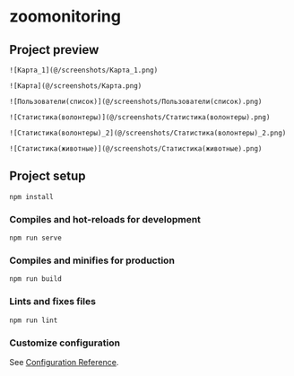 # zoomonitoring

## Project preview
```
![Карта_1](@/screenshots/Карта_1.png)
```
```
![Карта](@/screenshots/Карта.png)
```
```
![Пользователи(список)](@/screenshots/Пользователи(список).png)
```
```
![Статистика(волонтеры)](@/screenshots/Статистика(волонтеры).png)
```
```
![Статистика(волонтеры)_2](@/screenshots/Статистика(волонтеры)_2.png)
```
```
![Статистика(животные)](@/screenshots/Статистика(животные).png)
```


## Project setup
```
npm install
```

### Compiles and hot-reloads for development
```
npm run serve
```

### Compiles and minifies for production
```
npm run build
```

### Lints and fixes files
```
npm run lint
```

### Customize configuration
See [Configuration Reference](https://cli.vuejs.org/config/).
